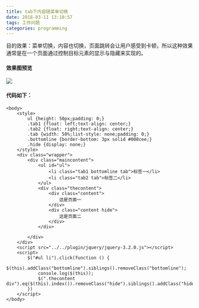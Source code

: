 ```yaml
---
title: tab下内容随菜单切换
date: 2018-03-11 13:10:57
tags: 工作问题
categories: programming
---
```

目的效果：菜单切换，内容也切换，页面跳转会让用户感受到卡顿，所以这种效果通常是在一个页面通过控制目标元素的显示与隐藏来实现的。

#### 效果图预览

![](http://oibijaovc.bkt.clouddn.com/tabchange.gif)

<!-- more -->
	
#### 代码如下：

	<body>
	    <style>
	        ul {height: 50px;padding: 0;}
	        .tab1 {float: left;text-align: center;}
	        .tab2 {float: right;text-align: center;}
	        .tab {width: 50%;list-style: none;padding: 0;}
	        .bottomline {border-bottom: 3px solid #008cee;}
	        .hide {display: none;}
	    </style>
	    <div class="wrapper">
	        <div class="maincontent">
	            <ul id="ul">
	                <li class="tab1 bottomline tab">标签一</li>
	                <li class="tab2 tab">标签二</li>
	            </ul>
	            <div class="thecontent">
	                <div class="content">
	                    这是页面一
	                </div>
	                <div class="content hide">
	                    这是页面二
	                </div>
	            </div>
	
	        </div>
	    </div>
	    <script src="../../plugin/jquery/jquery-3.2.0.js"></script>
	    <script>
	        $("#ul li").click(function () {
	            $(this).addClass("bottomline").siblings().removeClass("bottomline");
	            console.log($(this));
	            $(".thecontent div").eq($(this).index()).removeClass("hide").siblings().addClass("hide");
	        })
	    </script>
	</body>